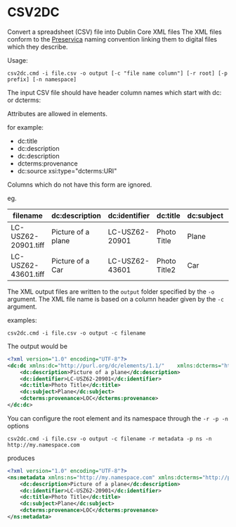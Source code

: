 # CSV2DC
Convert a spreadsheet (CSV) file into Dublin Core XML files
The XML files conform to the [Preservica](preservica.com) naming convention linking them to digital files which they describe.

Usage:

`csv2dc.cmd -i file.csv -o output [-c "file name column"] [-r root] [-p prefix] [-n namespace]`

The input CSV file should have header column names which start with dc: or dcterms:

Attributes are allowed in elements.


for example:

- dc:title
- dc:description
- dc:description
- dcterms:provenance
- dc:source xsi:type="dcterms:URI"

Columns which do not have this form are ignored.

eg.

filename | dc:description | dc:identifier | dc:title | dc:subject | dcterms:provenance 
-------- | -------------  | ------------- | -------- | ----------- | -----------
LC-USZ62-20901.tiff | Picture of a plane | LC-USZ62-20901 | Photo Title | Plane | LOC
LC-USZ62-43601.tiff | Picture of a Car | LC-USZ62-43601 | Photo Title2 | Car | LOC


The XML output files are written to the `output` folder specified by the `-o` argument. The XML file name is based on a column header given by the `-c` argument.

examples:

`csv2dc.cmd -i file.csv -o output -c filename`

The output would be

```xml
<?xml version="1.0" encoding="UTF-8"?>
<dc:dc xmlns:dc="http://purl.org/dc/elements/1.1/"    xmlns:dcterms="http://purl.org/dc/terms/" xmlns:xsi="http://www.w3.org/2001/XMLSchema-instance">
	<dc:description>Picture of a plane</dc:description>
	<dc:identifier>LC-USZ62-20901</dc:identifier>
	<dc:title>Photo Title</dc:title>
	<dc:subject>Plane</dc:subject>
	<dcterms:provenance>LOC</dcterms:provenance>
</dc:dc>
```

You can configure the root element and its namespace through the `-r -p -n` options

`csv2dc.cmd -i file.csv -o output -c filename -r metadata -p ns -n http://my.namespace.com`

produces

```xml
<?xml version="1.0" encoding="UTF-8"?>
<ns:metadata xmlns:ns="http://my.namespace.com" xmlns:dcterms="http://purl.org/dc/terms/" xmlns:xsi="http://www.w3.org/2001/XMLSchema-instance" xmlns:dc="http://purl.org/dc/elements/1.1/">
	<dc:description>Picture of a plane</dc:description>
	<dc:identifier>LC-USZ62-20901</dc:identifier>
	<dc:title>Photo Title</dc:title>
	<dc:subject>Plane</dc:subject>
	<dcterms:provenance>LOC</dcterms:provenance>
</ns:metadata>
```


